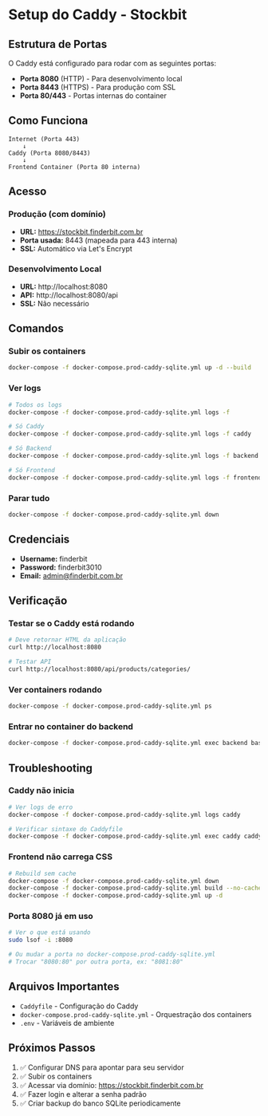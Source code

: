 # Setup do Caddy - Stockbit

## Estrutura de Portas

O Caddy está configurado para rodar com as seguintes portas:

- **Porta 8080** (HTTP) - Para desenvolvimento local
- **Porta 8443** (HTTPS) - Para produção com SSL
- **Porta 80/443** - Portas internas do container

## Como Funciona

```
Internet (Porta 443)
    ↓
Caddy (Porta 8080/8443)
    ↓
Frontend Container (Porta 80 interna)
```

## Acesso

### Produção (com domínio)
- **URL:** https://stockbit.finderbit.com.br
- **Porta usada:** 8443 (mapeada para 443 interna)
- **SSL:** Automático via Let's Encrypt

### Desenvolvimento Local
- **URL:** http://localhost:8080
- **API:** http://localhost:8080/api
- **SSL:** Não necessário

## Comandos

### Subir os containers
```bash
docker-compose -f docker-compose.prod-caddy-sqlite.yml up -d --build
```

### Ver logs
```bash
# Todos os logs
docker-compose -f docker-compose.prod-caddy-sqlite.yml logs -f

# Só Caddy
docker-compose -f docker-compose.prod-caddy-sqlite.yml logs -f caddy

# Só Backend
docker-compose -f docker-compose.prod-caddy-sqlite.yml logs -f backend

# Só Frontend
docker-compose -f docker-compose.prod-caddy-sqlite.yml logs -f frontend
```

### Parar tudo
```bash
docker-compose -f docker-compose.prod-caddy-sqlite.yml down
```

## Credenciais

- **Username:** finderbit
- **Password:** finderbit3010
- **Email:** admin@finderbit.com.br

## Verificação

### Testar se o Caddy está rodando
```bash
# Deve retornar HTML da aplicação
curl http://localhost:8080

# Testar API
curl http://localhost:8080/api/products/categories/
```

### Ver containers rodando
```bash
docker-compose -f docker-compose.prod-caddy-sqlite.yml ps
```

### Entrar no container do backend
```bash
docker-compose -f docker-compose.prod-caddy-sqlite.yml exec backend bash
```

## Troubleshooting

### Caddy não inicia
```bash
# Ver logs de erro
docker-compose -f docker-compose.prod-caddy-sqlite.yml logs caddy

# Verificar sintaxe do Caddyfile
docker-compose -f docker-compose.prod-caddy-sqlite.yml exec caddy caddy validate --config /etc/caddy/Caddyfile
```

### Frontend não carrega CSS
```bash
# Rebuild sem cache
docker-compose -f docker-compose.prod-caddy-sqlite.yml down
docker-compose -f docker-compose.prod-caddy-sqlite.yml build --no-cache frontend
docker-compose -f docker-compose.prod-caddy-sqlite.yml up -d
```

### Porta 8080 já em uso
```bash
# Ver o que está usando
sudo lsof -i :8080

# Ou mudar a porta no docker-compose.prod-caddy-sqlite.yml
# Trocar "8080:80" por outra porta, ex: "8081:80"
```

## Arquivos Importantes

- `Caddyfile` - Configuração do Caddy
- `docker-compose.prod-caddy-sqlite.yml` - Orquestração dos containers
- `.env` - Variáveis de ambiente

## Próximos Passos

1. ✅ Configurar DNS para apontar para seu servidor
2. ✅ Subir os containers
3. ✅ Acessar via domínio: https://stockbit.finderbit.com.br
4. ✅ Fazer login e alterar a senha padrão
5. ✅ Criar backup do banco SQLite periodicamente


